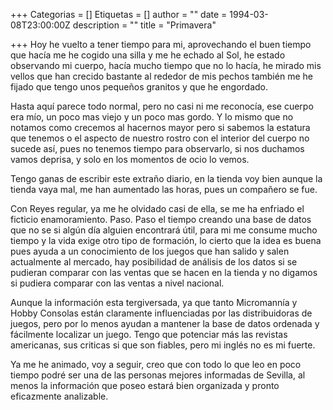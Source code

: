 +++
Categorias = []
Etiquetas = []
author = ""
date = 1994-03-08T23:00:00Z
description = ""
title = "Primavera"

+++
Hoy he vuelto a tener tiempo para mi, aprovechando el buen tiempo que hacía me he cogido una silla y me he echado al Sol, he estado observando mi cuerpo, hacía mucho tiempo que no lo hacía, he mirado mis vellos que han crecido bastante al rededor de mis pechos también me he fijado que tengo unos pequeños granitos y que he engordado.

Hasta aquí parece todo normal, pero no casi ni me reconocía, ese cuerpo era mío, un poco mas viejo y un poco mas gordo. Y lo mismo que no notamos como crecemos al hacernos mayor pero si sabemos la estatura que tenemos o el aspecto de nuestro rostro con el interior del cuerpo no sucede así, pues no tenemos tiempo para observarlo, si nos duchamos vamos deprisa, y solo en los momentos de ocio lo vemos.

Tengo ganas de escribir este extraño diario, en la tienda voy bien aunque la tienda vaya mal, me han aumentado las horas, pues un compañero se fue.

Con Reyes regular, ya me he olvidado casi de ella, se me ha enfriado el ficticio enamoramiento. Paso. Paso el tiempo creando una base de datos que no se si algún día alguien encontrará útil, para mi me consume mucho tiempo y la vida exige otro tipo de formación, lo cierto que la idea es buena pues ayuda a un conocimiento de los juegos que han salido y salen actualmente al mercado, hay posibilidad de análisis de los datos si se pudieran comparar con las ventas que se hacen en la tienda y no digamos si pudiera comparar con las ventas a nivel nacional.

Aunque la información esta tergiversada, ya que tanto Micromannía y Hobby Consolas están claramente influenciadas por las distribuidoras de juegos, pero por lo menos ayudan a mantener la base de datos ordenada y fácilmente localizar un juego. Tengo que potenciar más las revistas americanas, sus criticas si que son fiables, pero mi inglés no es mi fuerte.

Ya me he animado, voy a seguir, creo que con todo lo que leo en poco tiempo podré ser una de las personas mejores informadas de Sevilla, al menos la información que poseo estará bien organizada y pronto eficazmente analizable.